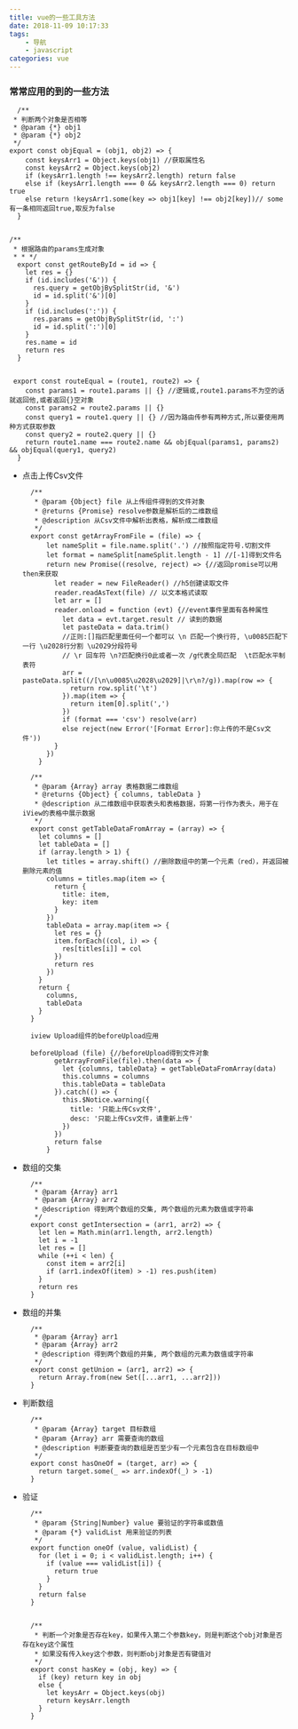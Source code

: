 ```yaml
---
title: vue的一些工具方法
date: 2018-11-09 10:17:33
tags:
	- 导航
	- javascript
categories: vue
---
```



### 常常应用的到的一些方法



	  /**
	 * 判断两个对象是否相等
	 * @param {*} obj1 
	 * @param {*} obj2 
	 */
	export const objEqual = (obj1, obj2) => {
	    const keysArr1 = Object.keys(obj1) //获取属性名
	    const keysArr2 = Object.keys(obj2)
	    if (keysArr1.length !== keysArr2.length) return false
	    else if (keysArr1.length === 0 && keysArr2.length === 0) return true
	    else return !keysArr1.some(key => obj1[key] !== obj2[key])// some有一条相同返回true,取反为false
	  }


	/**
	 * 根据路由的params生成对象
	 * * */
	  export const getRouteById = id => {
	    let res = {}
	    if (id.includes('&')) {
	      res.query = getObjBySplitStr(id, '&')
	      id = id.split('&')[0]
	    }
	    if (id.includes(':')) {
	      res.params = getObjBySplitStr(id, ':')
	      id = id.split(':')[0]
	    }
	    res.name = id
	    return res
	  }

	
	 export const routeEqual = (route1, route2) => {
	    const params1 = route1.params || {} //逻辑或,route1.params不为空的话就返回他,或者返回{}空对象
	    const params2 = route2.params || {}
	    const query1 = route1.query || {} //因为路由传参有两种方式,所以要使用两种方式获取参数
	    const query2 = route2.query || {}
	    return route1.name === route2.name && objEqual(params1, params2) && objEqual(query1, query2)
	  }

- 点击上传Csv文件

	
		/**
		 * @param {Object} file 从上传组件得到的文件对象
		 * @returns {Promise} resolve参数是解析后的二维数组
		 * @description 从Csv文件中解析出表格，解析成二维数组
		 */
		export const getArrayFromFile = (file) => {
		    let nameSplit = file.name.split('.') //按照指定符号.切割文件
		    let format = nameSplit[nameSplit.length - 1] //[-1]得到文件名
		    return new Promise((resolve, reject) => {//返回promise可以用then来获取
		      let reader = new FileReader() //h5创建读取文件
		      reader.readAsText(file) // 以文本格式读取
		      let arr = []
		      reader.onload = function (evt) {//event事件里面有各种属性
		        let data = evt.target.result // 读到的数据
		        let pasteData = data.trim() 
		        //正则:[]指匹配里面任何一个都可以 \n 匹配一个换行符, \u0085匹配下一行 \u2028行分割 \u2029分段符号
		        // \r 回车符 \n?匹配换行0此或者一次 /g代表全局匹配  \t匹配水平制表符
		        arr = pasteData.split((/[\n\u0085\u2028\u2029]|\r\n?/g)).map(row => {
		          return row.split('\t')
		        }).map(item => {
		          return item[0].split(',')
		        })
		        if (format === 'csv') resolve(arr)
		        else reject(new Error('[Format Error]:你上传的不是Csv文件'))
		      }
		    })
		  }
	
		/**
		 * @param {Array} array 表格数据二维数组
		 * @returns {Object} { columns, tableData }
		 * @description 从二维数组中获取表头和表格数据，将第一行作为表头，用于在iView的表格中展示数据
		 */
		export const getTableDataFromArray = (array) => {
		  let columns = []
		  let tableData = []
		  if (array.length > 1) {
		    let titles = array.shift() //删除数组中的第一个元素（red），并返回被删除元素的值
		    columns = titles.map(item => {
		      return {
		        title: item,
		        key: item
		      }
		    })
		    tableData = array.map(item => {
		      let res = {}
		      item.forEach((col, i) => {
		        res[titles[i]] = col
		      })
		      return res
		    })
		  }
		  return {
		    columns,
		    tableData
		  }
		}
	
		iview Upload组件的beforeUpload应用
	
		beforeUpload (file) {//beforeUpload得到文件对象
		      getArrayFromFile(file).then(data => {
		        let {columns, tableData} = getTableDataFromArray(data)
		        this.columns = columns
		        this.tableData = tableData
		      }).catch(() => {
		        this.$Notice.warning({
		          title: '只能上传Csv文件',
		          desc: '只能上传Csv文件，请重新上传'
		        })
		      })
		      return false
		    }


- 数组的交集

		/**
		 * @param {Array} arr1
		 * @param {Array} arr2
		 * @description 得到两个数组的交集, 两个数组的元素为数值或字符串
		 */
		export const getIntersection = (arr1, arr2) => {
		  let len = Math.min(arr1.length, arr2.length)
		  let i = -1
		  let res = []
		  while (++i < len) {
		    const item = arr2[i]
		    if (arr1.indexOf(item) > -1) res.push(item)
		  }
		  return res
		}

- 数组的并集

		/**
		 * @param {Array} arr1
		 * @param {Array} arr2
		 * @description 得到两个数组的并集, 两个数组的元素为数值或字符串
		 */
		export const getUnion = (arr1, arr2) => {
		  return Array.from(new Set([...arr1, ...arr2]))
		}


- 判断数组


		/**
		 * @param {Array} target 目标数组
		 * @param {Array} arr 需要查询的数组
		 * @description 判断要查询的数组是否至少有一个元素包含在目标数组中
		 */
		export const hasOneOf = (target, arr) => {
		  return target.some(_ => arr.indexOf(_) > -1)
		}


- 验证

		/**
		 * @param {String|Number} value 要验证的字符串或数值
		 * @param {*} validList 用来验证的列表
		 */
		export function oneOf (value, validList) {
		  for (let i = 0; i < validList.length; i++) {
		    if (value === validList[i]) {
		      return true
		    }
		  }
		  return false
		}

		
		/**
		 * 判断一个对象是否存在key，如果传入第二个参数key，则是判断这个obj对象是否存在key这个属性
		 * 如果没有传入key这个参数，则判断obj对象是否有键值对
		 */
		export const hasKey = (obj, key) => {
		  if (key) return key in obj
		  else {
		    let keysArr = Object.keys(obj)
		    return keysArr.length
		  }
		}